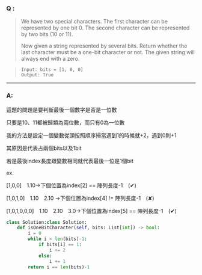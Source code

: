 ### Q :
> We have two special characters. The first character can be represented by one bit 0. The second character can be represented by two bits (10 or 11).
>
> Now given a string represented by several bits. Return whether the last character must be a one-bit character or not. The given string will always end with a zero.


> ```
> Input: bits = [1, 0, 0]
> Output: True
> ```

***

### A:

這題的問題是要判斷最後一個數字是否是一位數

只要是10、11都被歸類為兩位數，而只有0為一位數

我的方法是設定一個變數從頭按照順序掃當遇到1的時候就+2，遇到0則+1

其原因是代表占兩個bits以及1bit

若是最後index長度跟變數相同就代表最後一位是1個bit

ex.

[1,0,0]　1.10->下個位置為index[2] == 陣列長度-1　(✔)

[1,0,1,0]　1.10　2.10 ->下個位置為index[4] != 陣列長度-1　(✘)

[1,0,1,0,0,0]　1.10　2.10　3.0->下個位置為index[5] == 陣列長度-1　(✔)

```python
class Solution:class Solution:
    def isOneBitCharacter(self, bits: List[int]) -> bool:
        i = 0
        while i < len(bits)-1:
            if bits[i] == 1:
                i += 2
            else:
                i += 1
        return i == len(bits)-1
```
